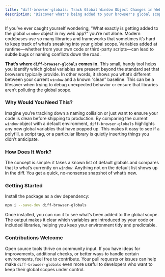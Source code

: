 ```yaml
---
title: "diff-browser-globals: Track Global Window Object Changes in Web Apps"
description: "Discover what's being added to your browser's global scope with diff-browser-globals. A lightweight tool to identify and debug unexpected global variables in your web applications."
---
```


If you’ve ever caught yourself wondering, “What exactly is getting added to the global `window` object in my web app?” you’re not alone. Modern codebases use so many libraries and frameworks that sometimes it’s hard to keep track of what’s sneaking into your global scope. Variables added at runtime—whether from your own code or third-party scripts—can lead to subtle bugs or naming conflicts down the road.

**That’s where `diff-browser-globals` comes in.** This small, handy tool helps you identify which global variables are present beyond the standard set that browsers typically provide. In other words, it shows you what’s different between your current `window` and a known “clean” baseline. This can be a lifesaver when trying to debug unexpected behavior or ensure that libraries aren’t polluting the global scope.

### Why Would You Need This?

Imagine you’re tracking down a naming collision or just want to ensure your code is clean before shipping to production. By comparing the current `window` object with a default environment, `diff-browser-globals` highlights any new global variables that have popped up. This makes it easy to see if a polyfill, a script tag, or a particular library is quietly inserting things you didn’t anticipate.

### How Does It Work?

The concept is simple: it takes a known list of default globals and compares that to what’s currently on `window`. Anything not on the default list shows up in the diff. You get a quick, no-nonsense snapshot of what’s new.

### Getting Started

Install the package as a dev dependency:

```bash
npm i --save-dev diff-browser-globals
```

Once installed, you can run it to see what’s been added to the global scope. The output makes it clear which variables are introduced by your code or included libraries, helping you keep your environment tidy and predictable.

### Contributions Welcome

Open source tools thrive on community input. If you have ideas for improvements, additional checks, or better ways to handle certain environments, feel free to contribute. Your pull requests or issues can help make `diff-browser-globals` even more useful to developers who want to keep their global scopes under control.